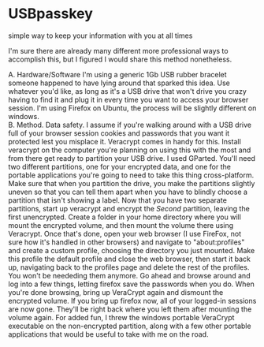 # USBpasskey
simple way to keep your information with you at all times


I'm sure there are already many different more professional ways to accomplish this, but I figured I would share this method nonetheless. 

A. Hardware/Software
    I'm using a generic 1Gb USB rubber bracelet someone happened to have lying around that sparked this idea. Use whatever you'd like, as long as it's a USB drive that won't drive you crazy having to find it and plug it in every time you want to access your browser session. I'm using Firefox on Ubuntu, the process will be slightly different on windows.  
B. Method.
    Data safety. I assume if you're walking around with a USB drive full of your browser session cookies and passwords that you want it protected lest you misplace it. Veracrypt comes in handy for this. Install veracrypt on the computer you're planning on using this with the most and from there get ready to partition your USB drive. I used GParted. You'll need two different partitions, one for your encrypted data, and one for the portable applications you're going to need to take this thing cross-platform. Make sure that when you partition the drive, you make the partitions slightly uneven so that you can tell them apart when you have to blindly choose a partition that isn't showing a label. 
    Now that you have two separate partitions, start up veracrypt and encrypt the *Second* partition, leaving the first unencrypted. Create a folder in your home directory where you will mount the encrypted volume, and then mount the volume there using Veracrypt. Once that's done, open your web browser (I use FireFox, not sure how it's handled in other browsers) and navigate to "about:profiles" and create a custom profile, choosing the directory you just mounted. Make this profile the default profile and close the web browser, then start it back up, navigating back to the profiles page and delete the rest of the profiles. You won't be neededing them anymore. Go ahead and browse around and log into a few things, letting firefox save the passwords when you do. 
    When you're done browsing, bring up VeraCrypt again and dismount the encrypted volume. If you bring up firefox now, all of your logged-in sessions are now gone. They'll be right back where you left them after mounting the volume again. 
    For added fun, I threw the windows portable VeraCrypt executable on the non-encrypted partition, along with a few other portable applications that would be useful to take with me on the road.  
